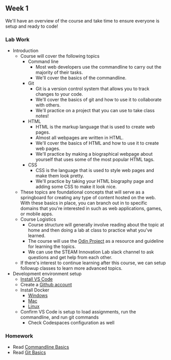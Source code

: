 ## Week 1

We'll have an overview of the course and take time to ensure everyone is setup and ready to code!

### Lab Work

* Introduction
  * Course will cover the following topics
    * Command line
      * Most web developers use the commandline to carry out the majority of their tasks.
      * We'll cover the basics of the commandline.
    * Git
      * Git is a version control system that allows you to track changes to your code.
      * We'll cover the basics of git and how to use it to collaborate with others.
      * We'll practice on a project that you can use to take class notes!
    * HTML
      * HTML is the markup language that is used to create web pages.
      * Almost all webpages are written in HTML.
      * We'll cover the basics of HTML and how to use it to create web pages.
      * We'll practice by making a biographical webpage about yourself that uses some of the most popular HTML tags.
    * CSS
      * CSS is the language that is used to style web pages and make them look pretty.
      * We'll practice by taking your HTML biography page and adding some CSS to make it look nice.
  * These topics are foundational concepts that will serve as a springboard for creating any type of content hosted on the web. With these basics in place, you can branch out in to specific domains that you're interested in such as web applications, games, or mobile apps.
  * Course Logistics
    * Course structure will generally involve reading about the topic at home and then doing a lab at class to practice what you've learned.
    * The course will use the [Odin Project](https://www.theodinproject.com/) as a resource and guideline for learning the topics.
    * We can use the STEAM Innovation Lab slack channel to ask questions and get help from each other.
  * If there's interest to continue learning after this course, we can setup followup classes to learn more advanced topics.
* Development environment setup
  * [Install VS Code](https://code.visualstudio.com/download)
  * Create a [Github account](https://github.com)
  * Install Docker
    * [Windows](https://docs.docker.com/docker-for-windows/install/)
    * [Mac](https://docs.docker.com/docker-for-mac/install/)
    * [Linux](https://docs.docker.com/engine/install/ubuntu/)
  * Confirm VS Code is setup to load assignments, run the commandline, and run git commands
    * Check Codespaces configuration as well

### Homework

* Read [Commandline Basics](https://www.theodinproject.com/lessons/foundations-command-line-basics)
* Read [Git Basics](https://www.theodinproject.com/paths/foundations/courses/foundations#git-basics)
